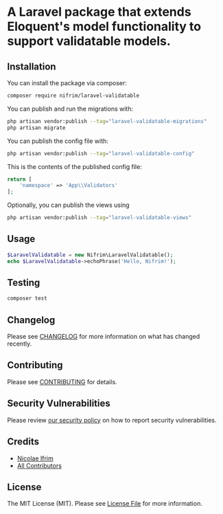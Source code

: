 # A Laravel package that extends Eloquent's model functionality to support validatable models.

## Installation

You can install the package via composer:

```bash
composer require nifrim/laravel-validatable
```

You can publish and run the migrations with:

```bash
php artisan vendor:publish --tag="laravel-validatable-migrations"
php artisan migrate
```

You can publish the config file with:

```bash
php artisan vendor:publish --tag="laravel-validatable-config"
```

This is the contents of the published config file:

```php
return [
    'namespace' => 'App\\Validators'
];
```

Optionally, you can publish the views using

```bash
php artisan vendor:publish --tag="laravel-validatable-views"
```

## Usage

```php
$LaravelValidatable = new Nifrim\LaravelValidatable();
echo $LaravelValidatable->echoPhrase('Hello, Nifrim!');
```

## Testing

```bash
composer test
```

## Changelog

Please see [CHANGELOG](CHANGELOG.md) for more information on what has changed recently.

## Contributing

Please see [CONTRIBUTING](CONTRIBUTING.md) for details.

## Security Vulnerabilities

Please review [our security policy](../../security/policy) on how to report security vulnerabilities.

## Credits

- [Nicolae Ifrim](https://github.com/nifrim)
- [All Contributors](../../contributors)

## License

The MIT License (MIT). Please see [License File](LICENSE.md) for more information.

